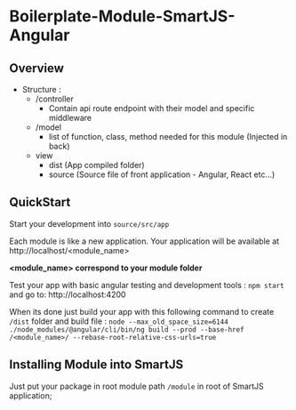 # Boilerplate-Module-SmartJS-Angular

## Overview

- Structure : 
    - /controller
        - Contain api route endpoint with their model and specific middleware
    - /model
        - list of function, class, method needed for this module (Injected in back)
    - view
        - dist (App compiled folder)
        - source (Source file of front application - Angular, React etc...)

## QuickStart

Start your development into `source/src/app`

Each module is like a new application. 
Your application will be available at http://localhost/<module_name>

**<module_name> correspond to your module folder**

Test your app with basic angular testing and development tools :
`npm start` and go to: http://localhost:4200

When its done just build your app with this following command to
 create `/dist` folder and build file :
`node --max_old_space_size=6144 ./node_modules/@angular/cli/bin/ng build --prod --base-href
 /<module_name>/ --rebase-root-relative-css-urls=true`


## Installing Module into SmartJS

Just put your package in root module path `/module` in root of SmartJS application;
